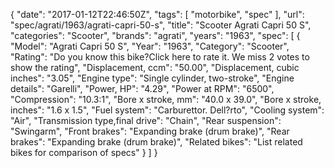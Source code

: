 {
    "date": "2017-01-12T22:46:50Z",
    "tags": [
        "motorbike",
        "spec"
    ],
    "url": "spec\/agrati\/1963\/agrati-capri-50-s",
    "title": "Scooter Agrati Capri 50 S",
    "categories": "Scooter",
    "brands": "agrati",
    "years": "1963",
    "spec": [
        {
            "Model": "Agrati Capri 50 S",
            "Year": "1963",
            "Category": "Scooter",
            "Rating": "Do you know this bike?Click here to rate it. We miss 2 votes to show the rating",
            "Displacement, ccm": "50.00",
            "Displacement, cubic inches": "3.05",
            "Engine type": "Single cylinder, two-stroke",
            "Engine details": "Garelli",
            "Power, HP": "4.29",
            "Power at RPM": "6500",
            "Compression": "10.3:1",
            "Bore x stroke, mm": "40.0 x 39.0",
            "Bore x stroke, inches": "1.6 x 1.5",
            "Fuel system": "Carburettor. Dell?rto",
            "Cooling system": "Air",
            "Transmission type,final drive": "Chain",
            "Rear suspension": "Swingarm",
            "Front brakes": "Expanding brake (drum brake)",
            "Rear brakes": "Expanding brake (drum brake)",
            "Related bikes": "List related bikes for comparison of specs"
        }
    ]
}